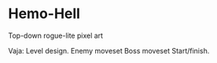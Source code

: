# Hemo-Hell
Top-down rogue-lite pixel art

Vaja:
Level design.
Enemy moveset
Boss moveset
Start/finish.
